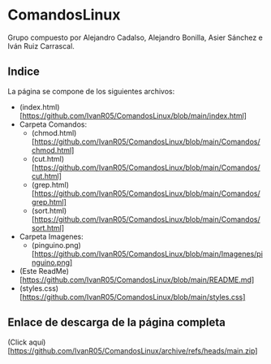 # ComandosLinux
Grupo compuesto por Alejandro Cadalso, Alejandro Bonilla, Asier Sánchez e Iván Ruiz Carrascal.

## Indice 
La página se compone de los siguientes archivos:
- (index.html)[https://github.com/IvanR05/ComandosLinux/blob/main/index.html] 
- Carpeta Comandos:
    - (chmod.html)[https://github.com/IvanR05/ComandosLinux/blob/main/Comandos/chmod.html]
    - (cut.html)[https://github.com/IvanR05/ComandosLinux/blob/main/Comandos/cut.html]
    - (grep.html)[https://github.com/IvanR05/ComandosLinux/blob/main/Comandos/grep.html]
    - (sort.html)[https://github.com/IvanR05/ComandosLinux/blob/main/Comandos/sort.html]
- Carpeta Imagenes:
    - (pinguino.png)[https://github.com/IvanR05/ComandosLinux/blob/main/Imagenes/pinguino.png]
- (Este ReadMe)[https://github.com/IvanR05/ComandosLinux/blob/main/README.md]
- (styles.css)[https://github.com/IvanR05/ComandosLinux/blob/main/styles.css]

## Enlace de descarga de la página completa
(Click aquí)[https://github.com/IvanR05/ComandosLinux/archive/refs/heads/main.zip]
